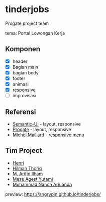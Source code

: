 # tinderjobs
Progate project team

tema: Portal Lowongan Kerja

## Komponen
- [x] header
- [x] Bagian main
- [x] bagian body
- [x] footer
- [x] animasi
- [x] responsive
- [ ] improvisasi

## Referensi
- [Semantic-UI](https://semantic-ui.com/) - layout, responsive
- [Progate](https://progate.com) - layout, responsive
- [Michel Maillard](https://codepen.io/hubpork) - [responsive menu](https://codepen.io/hubpork/pen/RwLqoQB)

## Tim Project
- [Henri]()
- [Hilman Thoriq](https://github.com/HilmanThoriq)
- [M. Arifin Ilham](https://github.com/angrypin)
- [Maze Agest Yutami](https://github.com/mazeagestyutami)
- [Muhammad Nanda Arjuanda](https://github.com/PaisleyParke)

preview: https://angrypin.github.io/tinderjobs/
